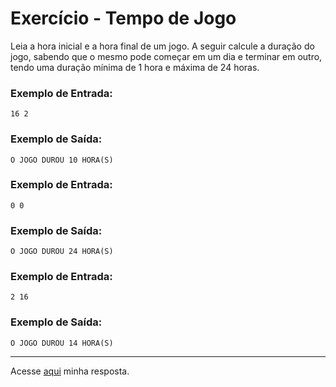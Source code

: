 # Exercício - Tempo de Jogo

Leia a hora inicial e a hora final de um jogo. A seguir calcule a duração do jogo, sabendo que o mesmo pode começar em um dia e terminar em outro, tendo uma duração mínima de 1 hora e máxima de 24 horas.

### Exemplo de Entrada:

```
16 2
```

### Exemplo de Saída:

```
O JOGO DUROU 10 HORA(S)
```

### Exemplo de Entrada:

```
0 0
```

### Exemplo de Saída:

```
O JOGO DUROU 24 HORA(S)
```

### Exemplo de Entrada:

```
2 16
```

### Exemplo de Saída:

```
O JOGO DUROU 14 HORA(S)
```

---

Acesse [aqui](https://github.com/JonathanBarr0s/Udemy-Java/blob/main/Se%C3%A7%C3%A3o%2005%20-%20Estrutura%20Condicional/04.%20Tempo%20de%20Jogo/TempoDeJogo/src/Main.java) minha resposta.
